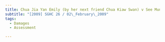 ```yaml
---
title: Chua Jia Yan Emily (by her next friend Chua Kiaw Swan) v See Mun Li 
subtitle: "[2009] SGHC 26 / 02\_February\_2009"
tags:
  - Damages
  - Assessment

---
```


